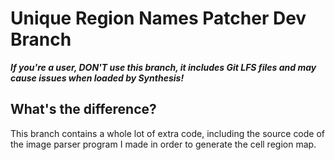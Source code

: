 # Unique Region Names Patcher Dev Branch

___If you're a user, DON'T use this branch, it includes Git LFS files and may cause issues when loaded by Synthesis!___

## What's the difference?

This branch contains a whole lot of extra code, including the source code of the image parser program I made in order to generate the cell region map.
